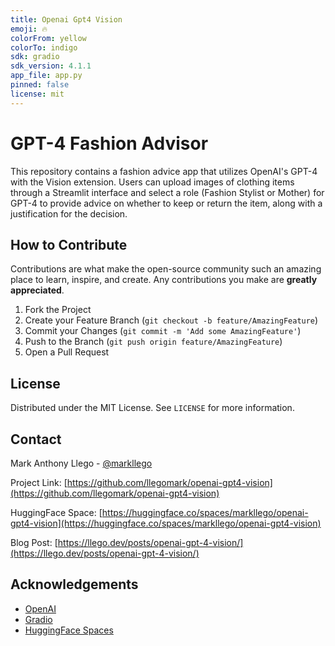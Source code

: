 ```yaml
---
title: Openai Gpt4 Vision
emoji: 🔥
colorFrom: yellow
colorTo: indigo
sdk: gradio
sdk_version: 4.1.1
app_file: app.py
pinned: false
license: mit
---
```


# GPT-4 Fashion Advisor

This repository contains a fashion advice app that utilizes OpenAI's GPT-4 with the Vision extension. Users can upload images of clothing items through a Streamlit interface and select a role (Fashion Stylist or Mother) for GPT-4 to provide advice on whether to keep or return the item, along with a justification for the decision.

## How to Contribute

Contributions are what make the open-source community such an amazing place to learn, inspire, and create. Any contributions you make are **greatly appreciated**.

1. Fork the Project
2. Create your Feature Branch (`git checkout -b feature/AmazingFeature`)
3. Commit your Changes (`git commit -m 'Add some AmazingFeature'`)
4. Push to the Branch (`git push origin feature/AmazingFeature`)
5. Open a Pull Request

## License

Distributed under the MIT License. See `LICENSE` for more information.

## Contact

Mark Anthony Llego - [@markllego](https://twitter.com/markllego)

Project Link: [https://github.com/llegomark/openai-gpt4-vision](https://github.com/llegomark/openai-gpt4-vision)

HuggingFace Space: [https://huggingface.co/spaces/markllego/openai-gpt4-vision](https://huggingface.co/spaces/markllego/openai-gpt4-vision)

Blog Post: [https://llego.dev/posts/openai-gpt-4-vision/](https://llego.dev/posts/openai-gpt-4-vision/)

## Acknowledgements

- [OpenAI](https://openai.com/)
- [Gradio](https://gradio.app/)
- [HuggingFace Spaces](https://huggingface.co/spaces)